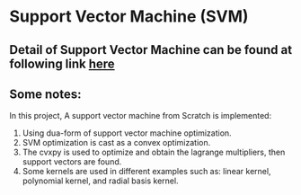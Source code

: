 # Support Vector Machine (SVM)
## Detail of Support Vector Machine can be found at following link [here](https://github.com/MossyFighting/SVM/blob/master/report.pdf)

## Some notes:
In this project, A support vector machine from Scratch is implemented:
  1. Using dua-form of support vector machine optimization.
  2. SVM optimization is cast as a convex optimization.
  3. The cvxpy is used to optimize and obtain the lagrange multipliers, then support vectors are found.
  4. Some kernels are used in different examples such as: linear kernel, polynomial kernel, and radial basis kernel.
